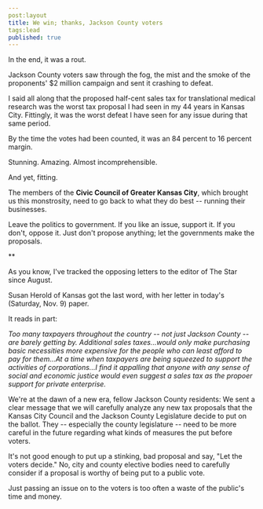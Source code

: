 ```yaml
---
post:layout
title: We win; thanks, Jackson County voters
tags:lead
published: true
---
```


In the end, it was a rout. 

Jackson County voters saw through the fog, the mist and the smoke of the proponents' $2 million campaign and sent it crashing to defeat.

I said all along that the proposed half-cent sales tax for translational medical research was the worst tax proposal I had seen in my 44 years in Kansas City. Fittingly, it was the worst defeat I have seen for any issue during that same period.

By the time the votes had been counted, it was an 84 percent to 16 percent margin.

Stunning. Amazing. Almost incomprehensible.

And yet, fitting. 

The members of the **Civic Council of Greater Kansas City**, which brought us this monstrosity, need to go back to what they do best -- running their businesses.

Leave the politics to government. If you like an issue, support it. If you don't, oppose it. Just don't propose anything; let the governments make the proposals.

**

As you know, I've tracked the opposing letters to the editor of The Star since August.

Susan Herold of Kansas got the last word, with her letter in today's (Saturday, Nov. 9) paper.

It reads in part:

_Too many taxpayers throughout the country -- not just Jackson County -- are barely getting by. Additional sales taxes...would only make purchasing basic necessities more expensive for the people who can least afford to pay for them...At a time when taxpayers are being squeezed to support the activities of corporations...I find it appalling that anyone with any sense of social and economic justice would even suggest a sales tax as the propoer support for private enterprise._

We're at the dawn of a new era, fellow Jackson County residents: We sent a clear message that we will carefully analyze any new tax proposals that the Kansas City Council and the Jackson County Legislature decide to put on the ballot. They -- especially the county legislature -- need to be more careful in the future regarding what kinds of measures the put before voters.

It's not good enough to put up a stinking, bad proposal and say, "Let the voters decide." No, city and county elective bodies need to carefully consider if a proposal is worthy of being put to a public vote.

Just passing an issue on to the voters is too often a waste of the public's time and money. 


